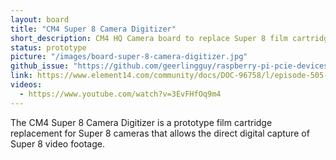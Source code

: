 ```yaml
---
layout: board
title: "CM4 Super 8 Camera Digitizer"
short_description: CM4 HQ Camera board to replace Super 8 film cartridges.
status: prototype
picture: "/images/board-super-8-camera-digitizer.jpg"
github_issue: "https://github.com/geerlingguy/raspberry-pi-pcie-devices/issues/165"
link: https://www.element14.com/community/docs/DOC-96758/l/episode-505-super-8-camera-digitizer?CMP=SOM-YOUTUBE-PRG-E14PRESENTS-EP505-COMM
videos:
  - https://www.youtube.com/watch?v=3EvFHfOq9m4
---
```

The CM4 Super 8 Camera Digitizer is a prototype film cartridge replacement for Super 8 cameras that allows the direct digital capture of Super 8 video footage.
